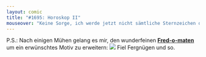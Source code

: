 ```yaml
---
layout: comic
title: "#1695: Horoskop II"
mouseover: "Keine Sorge, ich werde jetzt nicht sämtliche Sternzeichen durchgehen. Noch nicht. Kihihi."
---
```


P.S.: 
Nach einigen Mühen gelang es mir, den wunderfeinen <a href="http://fred-o-mat.spreadshirt.de/"><strong>Fred-o-maten</strong></a> um ein erwünschtes Motiv zu erweitern:
<a href="http://fred-o-mat.spreadshirt.de/"><img src="http://www.fonflatter.de/bilder/fredshop_sensibel.png"></a>
Fiel Fergnügen und so.
